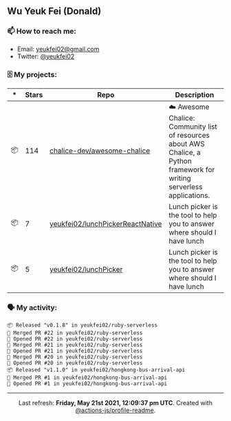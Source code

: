 ## Wu Yeuk Fei (Donald)

### 📫 How to reach me:

- Email: [yeukfei02@gmail.com](yeukfei02@gmail.com)
- Twitter: [@yeukfei02](https://twitter.com/yeukfei02)

### 🗄 My projects:

|*|Stars|Repo|Description|
|---|---|---|---|
| 📦 | 114 | [chalice-dev/awesome-chalice](https://github.com/chalice-dev/awesome-chalice) | ☁️ Awesome Chalice: Community list of resources about AWS Chalice, a Python framework for writing serverless applications. |
| 📦 | 7 | [yeukfei02/lunchPickerReactNative](https://github.com/yeukfei02/lunchPickerReactNative) | Lunch picker is the tool to help you to answer where should I have lunch |
| 📦 | 5 | [yeukfei02/lunchPicker](https://github.com/yeukfei02/lunchPicker) | Lunch picker is the tool to help you to answer where should I have lunch |

### 🗣 My activity:

```
📦 Released "v0.1.8" in yeukfei02/ruby-serverless
🎉 Merged PR #22 in yeukfei02/ruby-serverless
💪 Opened PR #22 in yeukfei02/ruby-serverless
🎉 Merged PR #21 in yeukfei02/ruby-serverless
💪 Opened PR #21 in yeukfei02/ruby-serverless
🎉 Merged PR #20 in yeukfei02/ruby-serverless
💪 Opened PR #20 in yeukfei02/ruby-serverless
📦 Released "v1.1.0" in yeukfei02/hongkong-bus-arrival-api
🎉 Merged PR #1 in yeukfei02/hongkong-bus-arrival-api
💪 Opened PR #1 in yeukfei02/hongkong-bus-arrival-api
```

<!-- <img src="https://github-readme-stats.vercel.app/api?username=yeukfei02&show_icons=true&count_private=true&theme=radical" />

<img src="https://github-readme-stats.vercel.app/api/top-langs/?username=yeukfei02&theme=radical" /> -->

---

<p align="center">Last refresh: <b>Friday, May 21st 2021, 12:09:37 pm UTC</b>. Created with <a href=https://github.com/marketplace/actions/profile-readme>@actions-js/profile-readme</a>.</p>
